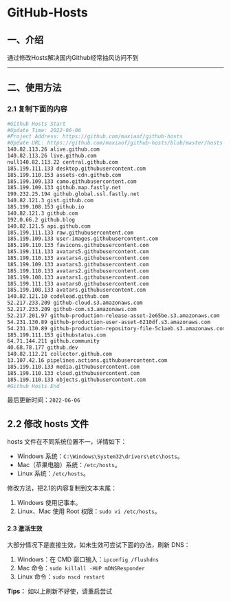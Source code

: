# GitHub-Hosts

## 一、介绍
通过修改Hosts解决国内Github经常抽风访问不到

---

## 二、使用方法

### 2.1 复制下面的内容
```bash
#Github Hosts Start
#Update Time: 2022-06-06
#Project Address: https://github.com/maxiaof/github-hosts
#Update URL: https://github.com/maxiaof/github-hosts/blob/master/hosts
140.82.113.26 alive.github.com
140.82.113.26 live.github.com
null140.82.113.22 central.github.com
185.199.111.133 desktop.githubusercontent.com
185.199.110.153 assets-cdn.github.com
185.199.109.133 camo.githubusercontent.com
185.199.109.133 github.map.fastly.net
199.232.25.194 github.global.ssl.fastly.net
140.82.121.3 gist.github.com
185.199.108.153 github.io
140.82.121.3 github.com
192.0.66.2 github.blog
140.82.121.5 api.github.com
185.199.111.133 raw.githubusercontent.com
185.199.109.133 user-images.githubusercontent.com
185.199.110.133 favicons.githubusercontent.com
185.199.111.133 avatars5.githubusercontent.com
185.199.110.133 avatars4.githubusercontent.com
185.199.109.133 avatars3.githubusercontent.com
185.199.110.133 avatars2.githubusercontent.com
185.199.108.133 avatars1.githubusercontent.com
185.199.111.133 avatars0.githubusercontent.com
185.199.108.133 avatars.githubusercontent.com
140.82.121.10 codeload.github.com
52.217.233.209 github-cloud.s3.amazonaws.com
52.217.233.209 github-com.s3.amazonaws.com
52.217.201.97 github-production-release-asset-2e65be.s3.amazonaws.com
54.231.130.89 github-production-user-asset-6210df.s3.amazonaws.com
54.231.130.89 github-production-repository-file-5c1aeb.s3.amazonaws.com
185.199.111.153 githubstatus.com
64.71.144.211 github.community
40.68.78.177 github.dev
140.82.112.21 collector.github.com
13.107.42.16 pipelines.actions.githubusercontent.com
185.199.110.133 media.githubusercontent.com
185.199.110.133 cloud.githubusercontent.com
185.199.110.133 objects.githubusercontent.com
#Github Hosts End

```
最后更新时间：`2022-06-06`

## 2.2 修改 hosts 文件
hosts 文件在不同系统位置不一，详情如下：
- Windows 系统：`C:\Windows\System32\drivers\etc\hosts`。
- Mac（苹果电脑）系统：`/etc/hosts`。
- Linux 系统：`/etc/hosts`。

修改方法，把2.1的内容复制到文本末尾：

1. Windows 使用记事本。
2. Linux、Mac 使用 Root 权限：`sudo vi /etc/hosts`。

#### 2.3 激活生效
大部分情况下是直接生效，如未生效可尝试下面的办法，刷新 DNS：

1. Windows：在 CMD 窗口输入：`ipconfig /flushdns`
2. Mac 命令：`sudo killall -HUP mDNSResponder`
3. Linux 命令：`sudo nscd restart`

**Tips：** 如以上刷新不好使，请重启尝试
